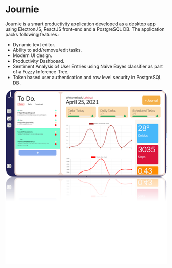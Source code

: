# Journie

Journie is a smart productivity application developed as a desktop app using ElectronJS, ReactJS front-end and a PostgreSQL DB.
The application packs following features:
- Dynamic text editor.
- Ability to add/remove/edit tasks.
- Modern UI design.
- Productivity Dashboard.
- Sentiment Analysis of User Entries using Naive Bayes classifier as part of a Fuzzy Inference Tree.
- Token based user authentication and row level security in PostgreSQL DB.

![](https://github.com/Lakshya3190/journie/blob/master/UI.png)
